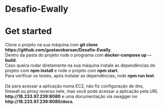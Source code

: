 # Desafio-Ewally

<div>
    <h1>Get started</h1>
    Clone o projeto na sua máquina com <b>git clone https://github.com/gustavobarsan/Desafio-Ewally</b>.<br> 
    Dentro da pasta do projeto rode o programa com <b>docker-compose up --build</b>.<br>
    Caso queira rodar diretamente na sua máquina instale as dependências do projeto com <b>npm install</b> e rode o projeto com <b>npm start</b>.<br>
    Para verificar os testes, após instalar as dependências, rode <b>npm run test</b>.<br><br>
    Dá para acessar a aplicação numa EC2, não fiz configuração de dns, firewall ou proxy reverso nele, mas você pode acessar a aplicação pela URL <b>http://18.233.97.239:8080</b> e uma documentação via swagger no <b>http://18.233.97.239:8080/docs</b>.
</div>